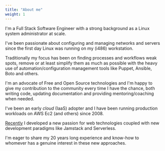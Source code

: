 ```yaml
---
title: "About me"
weight: 1
---
```


I'm a Full Stack Software Engineer with a strong background as a Linux system administrator at scale.

I've been passionate about configuring and managing networks and servers since the first day Linux was running on my (i486) workstation.

Traditionally my focus has been on finding processes and workflows weak spots, remove or at least simplify them as much as possible with the heavy use of automation/configuration management tools like Puppet, Ansible, Boto and others.

I'm an advocate of Free and Open Source technologies and I'm happy to give my contribution to the community every time I have the chance, both writing code, updating documentation and providing mentoring/coaching when needed.

I've been an early _cloud_ (IaaS) adopter and I have been running production workloads on AWS Ec2 (and others) since 2008.

[Recently](https://a.l3x.in/2020/01/29/my-quest-for-identity-in-software-engineering.html) I developed a new passion for web technologies coupled with new development paradigms like Jamstack and Serverless.

I'm eager to share my 20 years long experience and know-how to whomever has a genuine interest in these new approaches.
